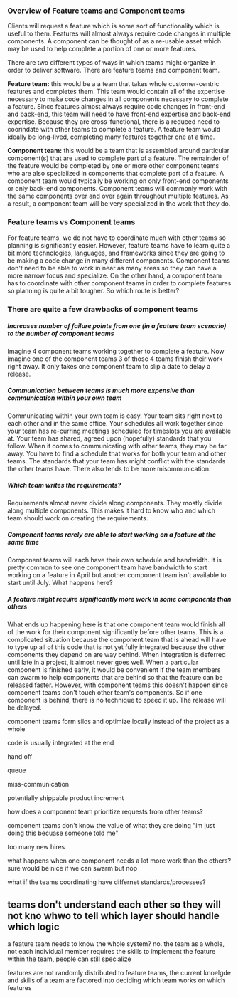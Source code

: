 ### Overview of Feature teams and Component teams

Clients will request a feature which is some sort of functionality which is useful to them. Features will almost always require code changes in multiple components. A component can be thought of as a re-usable asset which may be used to help complete a portion of one or more features. 

There are two different types of ways in which teams might organize in order to deliver software. There are feature teams and component team.

**Feature team:** this would be a a team that takes whole customer-centric features and completes them. This team would contain all of the expertise necessary to make code changes in all components necessary to complete a feature. Since features almost always require code changes in front-end and back-end, this team will need to have front-end expertise and back-end expertise. Because they are cross-functional, there is a reduced need to coorindate with other teams to complete a feature. A feature team would ideally be long-lived, completing many features together one at a time.

**Component team:** this would be a team that is assembled around particular component(s) that are used to complete part of a feature. The remainder of the feature would be completed by one or more other component teams who are also specialized in components that complete part of a feature. A component team would typically be working on only front-end components or only back-end components. Component teams will commonly work with the same components over and over again throughout multiple features. As a result, a component team will be very specialized in the work that they do.

### Feature teams vs Component teams
For feature teams, we do not have to coordinate much with other teams so planning is significantly easier. However, feature teams have to learn quite a bit more technologies, languages, and frameworks since they are going to be making a code change in many different components. Component teams don't need to be able to work in near as many areas so they can have a more narrow focus and specialize. On the other hand, a component team has to coordinate with other component teams in order to complete features so planning is quite a bit tougher. So which route is better?

### There are quite a few drawbacks of component teams

##### Increases number of failure points from one (in a feature team scenario) to the number of component teams
Imagine 4 component teams working together to complete a feature. Now imagine one of the component teams 3 of those 4 teams finish their work right away. It only takes one component team to slip a date to delay a release.

##### Communication between teams is much more expensive than communication within your own team
Communicating within your own team is easy. Your team sits right next to each other and in the same office. Your schedules all work together since your team has re-curring meetings scheduled for timeslots you are available at. Your team has shared, agreed upon (hopefully) standards that you follow. When it comes to communicating with other teams, they may be far away. You have to find a schedule that works for both your team and other teams. The standards that your team has might conflict with the standards the other teams have. There also tends to be more misommunication.

##### Which team writes the requirements?
Requirements almost never divide along components. They mostly divide along multiple components. This makes it hard to know who and which team should work on creating the requirements.

##### Component teams rarely are able to start working on a feature at the same time
Component teams will each have their own schedule and bandwidth. It is pretty common to see one component team have bandwidth to start working on a feature in April but another component team isn't available to start until July. What happens here?

##### A feature might require significantly more work in some components than others
What ends up happening here is that one component team would finish all of the work for their component significantly before other teams. This is a complicated situation because the component team that is ahead will have to type up all of this code that is not yet fully integrated because the other components they depend on are way behind. When integration is deferred until late in a project, it almost never goes well. When a particular component is finished early, it would be convenient if the team members can swarm to help components that are behind so that the feature can be released faster. However, with component teams this doesn't happen since component teams don't touch other team's components. So if one component is behind, there is no technique to speed it up. The release will be delayed.

component teams form silos and optimize locally instead of the project as a whole

code is usually integrated at the end

hand off

queue

miss-communication

potentially shippable product increment

how does a component team prioritize requests from other teams?

component teams don't know the value of what they are doing "im just doing this becuase someone told me"

too many new hires

what happens when one component needs a lot more work than the others? sure would be nice if we can swarm but nop

what if the teams coordinating have differnet standards/processes?

teams don't understand each other so they will not kno whwo to tell which layer should handle which logic
-----------------------------------
a feature team needs to know the whole system? no. the team as a whole, not each individual member requires the skills to implement the feature
within the team, people can still specialize

features are not randomly distributed to feature teams, the current knoelgde and skills of a team are factored into deciding which team works on which features


